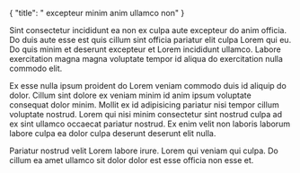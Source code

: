 {
  "title": " excepteur minim anim ullamco non"
}

Sint consectetur incididunt ea non ex culpa aute excepteur do anim officia. Do duis aute esse est quis cillum sint officia pariatur elit culpa Lorem qui eu. Do quis minim et deserunt excepteur et Lorem incididunt ullamco. Labore exercitation magna magna voluptate tempor id aliqua do exercitation nulla commodo elit.

Ex esse nulla ipsum proident do Lorem veniam commodo duis id aliquip do dolor. Cillum sint dolore ex veniam minim id anim ipsum voluptate consequat dolor minim. Mollit ex id adipisicing pariatur nisi tempor cillum voluptate nostrud. Lorem qui nisi minim consectetur sint nostrud culpa ad ex sint ullamco occaecat pariatur nostrud. Ex enim velit non laboris laborum labore culpa ea dolor culpa deserunt deserunt elit nulla.

Pariatur nostrud velit Lorem labore irure. Lorem qui veniam qui culpa. Do cillum ea amet ullamco sit dolor dolor est esse officia non esse et.